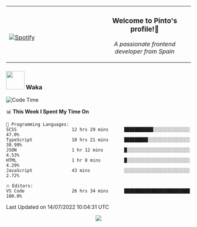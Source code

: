 <table width="100%" align="center"> 
  <tr>
  <td width="50%">
      
&nbsp; <br> [![Spotify](https://novatorem-zeta-rust.vercel.app/api/spotify)](https://open.spotify.com/user/novatorem-zeta-rust)

  </td>
  <td width="50%">
    <h3 align="center">Welcome to Pinto's profile!👋</h3>
    <p align="center"><em>A passionate frontend developer from Spain</em></p>
  </td>
  </table>

### <img src="https://media.giphy.com/media/VgCDAzcKvsR6OM0uWg/giphy.gif" width="50"> Waka

  <!--START_SECTION:waka-->
![Code Time](http://img.shields.io/badge/Code%20Time-652%20hrs%205%20mins-blue)

📊 **This Week I Spent My Time On** 

```text
💬 Programming Languages: 
SCSS                     12 hrs 29 mins      ███████████░░░░░░░░░░░░░░   47.0% 
TypeScript               10 hrs 21 mins      █████████░░░░░░░░░░░░░░░░   38.99% 
JSON                     1 hr 12 mins        █░░░░░░░░░░░░░░░░░░░░░░░░   4.53% 
HTML                     1 hr 8 mins         █░░░░░░░░░░░░░░░░░░░░░░░░   4.29% 
JavaScript               43 mins             ░░░░░░░░░░░░░░░░░░░░░░░░░   2.72%

🔥 Editors: 
VS Code                  26 hrs 34 mins      █████████████████████████   100.0%

```


 Last Updated on 14/07/2022 10:04:31 UTC
<!--END_SECTION:waka-->

<div align="center">
<img src="https://github-readme-stats-gilt-tau.vercel.app/api/top-langs/?username=pinto-hub&layout=compact&theme=dracula" />
</div>
